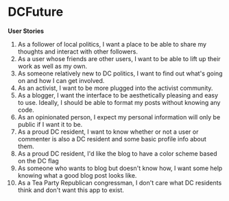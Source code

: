 # DCFuture



**User Stories**

1. As a follower of local politics, I want a place to be able to share my thoughts and interact with other followers.
2. As a user whose friends are other users, I want to be able to lift up their work as well as my own.
3. As someone relatively new to DC politics, I want to find out what's going on and how I can get involved.
4. As an activist, I want to be more plugged into the activist community.
5. As a blogger, I want the interface to be aesthetically pleasing and easy to use. Ideally, I should be able to format my posts without knowing any code.
6. As an opinionated person, I expect my personal information will only be public if I want it to be. 
7. As a proud DC resident, I want to know whether or not a user or commenter is also a DC resident and some basic profile info about them.
8. As a proud DC resident, I'd like the blog to have a color scheme based on the DC flag
9. As someone who wants to blog but doesn't know how, I want some help knowing what a good blog post looks like.
10. As a Tea Party Republican congressman, I don't care what DC residents think and don't want this app to exist.
